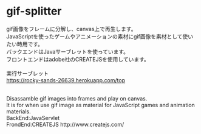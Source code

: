 # gif-splitter
gif画像をフレームに分解し、canvas上で再生します。<br>
JavaScriptを使ったゲームやアニメーションの素材にgif画像を素材として使いたい時用です。<br>
バックエンドはJavaサーブレットを使っています。<br>
フロントエンドはadobe社のCREATEJSを使用しています。<br>
<br>
実行サーブレット<br>
https://rocky-sands-26639.herokuapp.com/top<br>

<br>
Disassamble gif images into frames and play on canvas.<br>
It is for when use gif image as material for JavaScript games and animation materials.<br>
BackEnd:JavaServlet<br>
FrondEnd:CREATEJS http://www.createjs.com/
